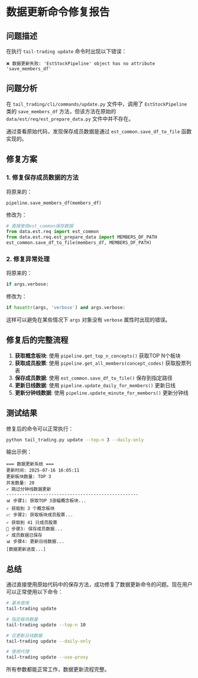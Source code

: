 # 数据更新命令修复报告

## 问题描述
在执行 `tail-trading update` 命令时出现以下错误：
```
❌ 数据更新失败: 'EstStockPipeline' object has no attribute 'save_members_df'
```

## 问题分析
在 `tail_trading/cli/commands/update.py` 文件中，调用了 `EstStockPipeline` 类的 `save_members_df` 方法，但该方法在原始的 `data/est/req/est_prepare_data.py` 文件中并不存在。

通过查看原始代码，发现保存成员数据是通过 `est_common.save_df_to_file` 函数实现的。

## 修复方案

### 1. 修复保存成员数据的方法
将原来的：
```python
pipeline.save_members_df(members_df)
```

修改为：
```python
# 直接使用est_common保存数据
from data.est.req import est_common
from data.est.req.est_prepare_data import MEMBERS_DF_PATH
est_common.save_df_to_file(members_df, MEMBERS_DF_PATH)
```

### 2. 修复异常处理
将原来的：
```python
if args.verbose:
```

修改为：
```python
if hasattr(args, 'verbose') and args.verbose:
```

这样可以避免在某些情况下 `args` 对象没有 `verbose` 属性时出现的错误。

## 修复后的完整流程

1. **获取概念板块**: 使用 `pipeline.get_top_n_concepts()` 获取TOP N个板块
2. **获取成员股票**: 使用 `pipeline.get_all_members(concept_codes)` 获取股票列表
3. **保存成员数据**: 使用 `est_common.save_df_to_file()` 保存到指定路径
4. **更新日线数据**: 使用 `pipeline.update_daily_for_members()` 更新日线
5. **更新分钟线数据**: 使用 `pipeline.update_minute_for_members()` 更新分钟线

## 测试结果

修复后的命令可以正常执行：
```bash
python tail_trading.py update --top-n 3 --daily-only
```

输出示例：
```
=== 数据更新系统 ===
更新时间: 2025-07-16 16:05:11
更新板块数量: TOP 3
并发数量: 20
✓ 跳过分钟线数据更新
--------------------------------------------------
📊 步骤1: 获取TOP 3涨幅概念板块...
✓ 获取到 3 个概念板块
📈 步骤2: 获取板块成员股票...
✓ 获取到 41 只成员股票
💾 步骤3: 保存成员数据...
✓ 成员数据已保存
📊 步骤4: 更新日线数据...
[数据更新进度...]
```

## 总结

通过直接使用原始代码中的保存方法，成功修复了数据更新命令的问题。现在用户可以正常使用以下命令：

```bash
# 基本使用
tail-trading update

# 指定板块数量
tail-trading update --top-n 10

# 仅更新日线数据
tail-trading update --daily-only

# 使用代理
tail-trading update --use-proxy
```

所有参数都能正常工作，数据更新流程完整。
